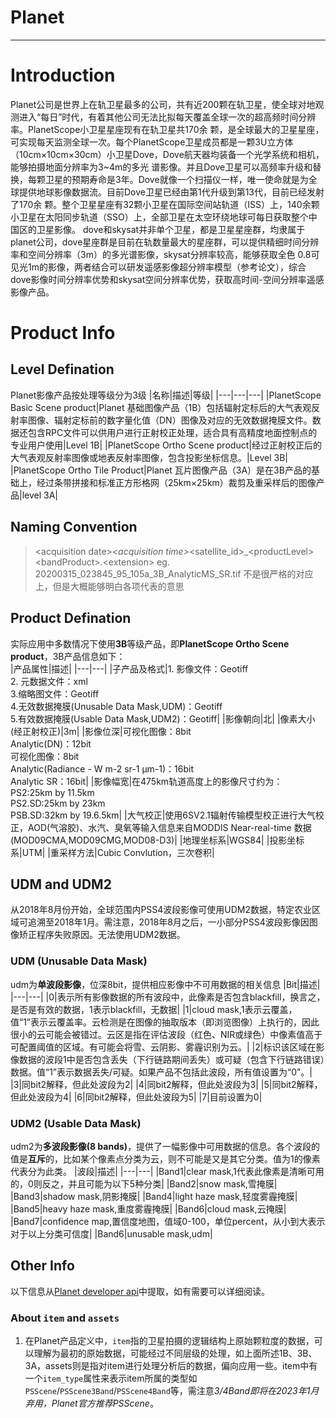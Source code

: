 
# Planet
---
# Introduction

Planet公司是世界上在轨卫星最多的公司，共有近200颗在轨卫星，使全球对地观测进入“每日”时代，有着其他公司无法比拟每天覆盖全球一次的超高频时间分辨率。PlanetScope小卫星星座现有在轨卫星共170余
颗，是全球最大的卫星星座，可实现每天监测全球一次。每个PlanetScope卫星成员都是一颗3U立方体（10cm×10cm×30cm）小卫星Dove，Dove航天器均装备一个光学系统和相机，能够拍摄地面分辨率为3~4m的多光
谱影像。并且Dove卫星可以高频率升级和替换，每颗卫星的预期寿命是3年。Dove就像一个扫描仪一样，唯一使命就是为全球提供地球影像数据流。目前Dove卫星已经由第1代升级到第13代，目前已经发射了170余
颗。整个卫星星座有32颗小卫星在国际空间站轨道（ISS）上，140余颗小卫星在太阳同步轨道（SSO）上，全部卫星在太空环绕地球可每日获取整个中国区的卫星影像。
dove和skysat并非单个卫星，都是卫星星座群，均隶属于planet公司，dove星座群是目前在轨数量最大的星座群，可以提供精细时间分辨率和空间分辨率（3m）的多光谱影像，skysat分辨率较高，能够获取全色
0.8可见光1m的影像，两者结合可以研发遥感影像超分辨率模型（参考论文），综合dove影像时间分辨率优势和skysat空间分辨率优势，获取高时间-空间分辨率遥感影像产品。

# Product Info

## Level Defination
Planet影像产品按处理等级分为3级
|名称|描述|等级|
|---|---|---|
|PlanetScope Basic Scene product|Planet 基础图像产品（1B）包括辐射定标后的大气表观反射率图像、辐射定标前的数字量化值（DN）图像及对应的无效数据掩膜文件。数据还包含RPC文件可以供用户进行正射校正处理，适合具有高精度地面控制点的专业用户使用|Level 1B|
|PlanetScope Ortho Scene product|经过正射校正后的大气表观反射率图像或地表反射率图像，包含投影坐标信息。|Level 3B|
|PlanetScope Ortho Tile Product|Planet 瓦片图像产品（3A）是在3B产品的基础上，经过条带拼接和标准正方形格网（25km×25km）裁剪及重采样后的图像产品|level 3A|

## Naming Convention
>\<acquisition date\>_\<acquisition time\>_\<satellite_id\>_\<productLevel\>\<bandProduct\>.\<extension\>   eg. 20200315_023845_95_105a_3B_AnalyticMS_SR.tif
 不是很严格的对应上，但是大概能够明白各项代表的意思
  
## Product Defination
实际应用中多数情况下使用**3B**等级产品，即**PlanetScope Ortho Scene product**，3B产品信息如下：  
|产品属性|描述|
|---|---|
|子产品及格式|1. 影像文件：Geotiff<br>2. 元数据文件：xml<br>3.缩略图文件：Geotiff<br>4.无效数据掩膜(Unusable Data Mask,UDM)：Geotiff<br>5.有效数据掩膜(Usable Data Mask,UDM2)：Geotiff|
|影像朝向|北|
|像素大小(经正射校正)|3m|
|影像位深|可视化图像：8bit<br>Analytic(DN)：12bit<br>可视化图像：8bit<br>Analytic(Radiance - W m-2 sr-1 μm-1)：16bit<br>Analytic SR：16bit|
|影像幅宽|在475km轨道高度上的影像尺寸约为：<br>PS2:25km by 11.5km<br>PS2.SD:25km by 23km<br>PSB.SD:32km by 19.6.5km|
|大气校正|使用6SV2.1辐射传输模型校正进行大气校正，AOD(气溶胶)、水汽、臭氧等输入信息来自MODDIS Near-real-time 数据(MOD09CMA,MOD09CMG,MOD08-D3)|
|地理坐标系|WGS84|
|投影坐标系|UTM|
|重采样方法|Cubic Convlution，三次卷积|
## UDM and UDM2
从2018年8月份开始，全球范围内PSS4波段影像可使用UDM2数据，特定农业区域可追溯至2018年1月。需注意，2018年8月之后，一小部分PSS4波段影像因图像矫正程序失败原因。无法使用UDM2数据。
### UDM (Unusable Data Mask)
udm为**单波段影像**，位深8bit，提供相应影像中不可用数据的相关信息
|Bit|描述|
|---|---|
|0|表示所有影像数据的所有波段中，此像素是否包含blackfill，换言之，是否是有效的数据，1表示blackfill，无数据|
|1|cloud mask,1表示云覆盖，值“1”表示云覆盖率。云检测是在图像的抽取版本（即浏览图像）上执行的，因此很小的云可能会被错过。云区是指在评估波段（红色、NIR或绿色）中像素值高于可配置阈值的区域。有可能会将雪、云阴影、雾霾识别为云。|
|2|标识该区域在影像数据的波段1中是否包含丢失（下行链路期间丢失）或可疑（包含下行链路错误）数据。值“1”表示数据丢失/可疑。如果产品不包括此波段，所有值设置为“0”。|
|3|同bit2解释，但此处波段为2|
|4|同bit2解释，但此处波段为3|
|5|同bit2解释，但此处波段为4|
|6|同bit2解释，但此处波段为5|
|7|目前设置为0|
### UDM2 (Usable Data Mask)
udm2为**多波段影像(8 bands)**，提供了一幅影像中可用数据的信息。各个波段的值是**互斥**的，比如某个像素点分类为云，则不可能是又是其它分类。值为1的像素代表分为此类。
|波段|描述|
|---|---|
|Band1|clear mask,1代表此像素是清晰可用的，0则反之，并且可能为以下5种分类|
|Band2|snow mask,雪掩膜|
|Band3|shadow mask,阴影掩膜|
|Band4|light haze mask,轻度雾霾掩膜|
|Band5|heavy haze mask,重度雾霾掩膜|
|Band6|cloud mask,云掩膜|
|Band7|confidence map,置信度地图，值域0-100，单位percent，从小到大表示对于以上分类可信度|
|Band6|unusable mask,udm|

## Other Info
以下信息从[Planet developer api](https://developers.planet.com/docs/apis/data)中提取，如有需要可以详细阅读。
### About `item` and `assets`
1. 在Planet产品定义中，`item`指的卫星拍摄的逻辑结构上原始颗粒度的数据，可以理解为最初的原始数据，可能经过不同层级的处理，如上面所述1B、3B、3A，assets则是指对item进行处理分析后的数据，偏向应用一些。item中有一个`item_type`属性来表示item所属的类型如`PSScene`/`PSScene3Band`/`PSScene4Band`等，需注意*3/4Band即将在2023年1月弃用，Planet官方推荐PSScene*。


